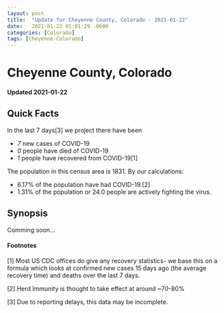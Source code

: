 ```yaml
---
layout: post
title:  "Update for Cheyenne County, Colorado - 2021-01-22"
date:   2021-01-22 01:01:29 -0600
categories: [Colorado]
tags: [Cheyenne-Colorado]
---
```


# Cheyenne County, Colorado
#### Updated 2021-01-22

## Quick Facts

In the last 7 days[3] we project there have been
- *7* new cases of COVID-19
- *0* people have died of COVID-19
- *1* people have recovered from COVID-19[1]

The population in this census area is 1831. By our calculations:
- 6.17% of the population have had COVID-19.[2]
- 1.31% of the population or 24.0 people are actively fighting the virus.

## Synopsis

Comming soon...


#### Footnotes

[1] Most US CDC offices do give any recovery statistics- we base this on a formula which looks at confirmed new cases
15 days ago (the average recovery time) and deaths over the last 7 days.

[2] Herd Immunity is thought to take effect at around ~70-80%

[3] Due to reporting delays, this data may be incomplete.
 
    